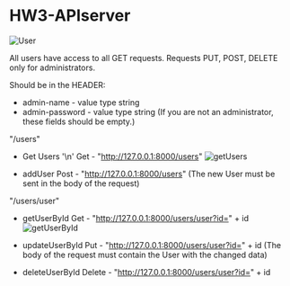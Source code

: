 


# HW3-APIserver

![User](https://github.com/Stas-sH/HW3-APIserver/assets/64601990/dd275a58-1171-44e8-bf97-b0974f5aa156)

All users have access to all GET requests.
Requests PUT, POST, DELETE only for administrators.

Should be in the HEADER: 
* admin-name - value type string
* admin-password - value type string
(If you are not an administrator, these fields should be empty.)


"/users"
* Get Users '\n'
  Get - "http://127.0.0.1:8000/users"
  ![getUsers](https://github.com/Stas-sH/HW3-APIserver/assets/64601990/4e345117-da32-4eac-88bb-56c9076cde3b)

* addUser
  Post - "http://127.0.0.1:8000/users"
  (The new User must be sent in the body of the request)



"/users/user"
* getUserById
  Get - "http://127.0.0.1:8000/users/user?id=" + id
  ![getUserById](https://github.com/Stas-sH/HW3-APIserver/assets/64601990/b55040b3-6e49-4234-b57f-4b7c4a7a9c5c)
  
* updateUserById
  Put - "http://127.0.0.1:8000/users/user?id=" + id
  (The body of the request must contain the User with the changed data)

* deleteUserById
  Delete - "http://127.0.0.1:8000/users/user?id=" + id
